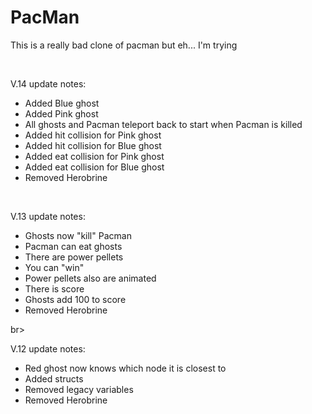 # PacMan

<p>This is a really bad clone of pacman but eh... I'm trying</p>

<br>

V.14
update notes:
- Added Blue ghost
- Added Pink ghost
- All ghosts and Pacman teleport back to start when Pacman is killed
- Added hit collision for Pink ghost
- Added hit collision for Blue ghost
- Added eat collision for Pink ghost
- Added eat collision for Blue ghost
- Removed Herobrine

<br>

V.13
update notes:
- Ghosts now "kill" Pacman
- Pacman can eat ghosts
- There are power pellets
- You can "win"
- Power pellets also are animated
- There is score
- Ghosts add 100 to score
- Removed Herobrine

br>

V.12
update notes:
- Red ghost now knows which node it is closest to
- Added structs
- Removed legacy variables
- Removed Herobrine

